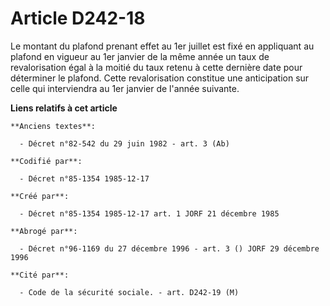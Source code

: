 # Article D242-18

Le montant du plafond prenant effet au 1er juillet est fixé en appliquant au plafond en vigueur au 1er janvier de la même
année un taux de revalorisation égal à la moitié du taux retenu à cette dernière date pour déterminer le plafond. Cette
revalorisation constitue une anticipation sur celle qui interviendra au 1er janvier de l'année suivante.

**Liens relatifs à cet article**

	**Anciens textes**:

	  - Décret n°82-542 du 29 juin 1982 - art. 3 (Ab)

	**Codifié par**:

	  - Décret n°85-1354 1985-12-17

	**Créé par**:

	  - Décret n°85-1354 1985-12-17 art. 1 JORF 21 décembre 1985

	**Abrogé par**:

	  - Décret n°96-1169 du 27 décembre 1996 - art. 3 () JORF 29 décembre 1996

	**Cité par**:

	  - Code de la sécurité sociale. - art. D242-19 (M)
